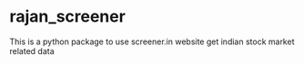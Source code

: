# rajan_screener
This is a python package to use screener.in website get indian stock market related data
